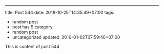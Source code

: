 ---
title: Post 544
date: 2018-10-25T14:35:49+07:00
tags:
  - random post
  - post has 5
category:
  - random post
  - uncategorized
updated: 2016-01-02T07:59:40+07:00

This is content of post 544